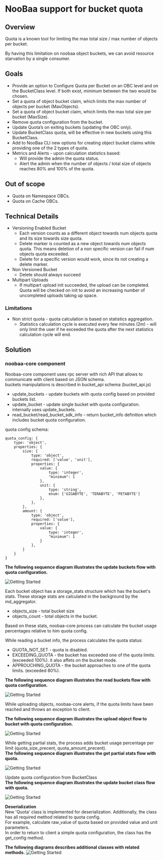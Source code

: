 # NooBaa support for bucket quota

## Overview
Quota is a known tool for limiting the max total size / max number of objects per bucket.

By having this limitation on noobaa object buckets, we can avoid resource starvation by a single consumer.

## Goals
* Provide an option to Configure Quota per Bucket on an OBC level and on the BucketClass level. 
If both exist, minimum between the two would be chosen. 
* Set a quota of object bucket claim, which limits the max number of objects per bucket (MaxObjects).
* Set a quota of object bucket claim, which limits the max total size per bucket (MaxSize).
* Remove quota configuration from the bucket.
* Update Quota’s on exiting buckets (updating the OBC only).
* Update BucketClass quota, will be effective in new buckets using this BucketClass.
* Add to NooBaa CLI new options for creating object bucket claims while providing one of the 2 types of quota.
* Metrics and Alerts - upon calculation statistics based:
    * Will provide the admin the quota status.
    * Alert the admin when the number of objects / total size of objects reaches 80% and 100% of the quota.

## Out of scope
* Quota on Namespace OBCs.
* Quota on Cache OBCs.

## Technical Details
* Versioning Enabled Bucket
    * Each version counts as a different object towards num objects quota and its size towards size quota.
    * Delete marker is counted as a new object towards num objects quota. This means deletion of a non specific version can fail if num objects quota exceeded.
    * Delete for a specific version would work, since its not creating a delete marker.
* Non Versioned Bucket
    * Delete should always succeed
* Multipart Uploads
    * If multipart upload init succeeded, the upload can be completed. Quota will be checked on init to avoid an increasing number of uncompleted uploads taking up space.
### Limitations
* Non strict quota - quota calculation is based on statistics aggregation. 
    * Statistics calculation cycle is executed every few minutes (2m) - will only limit the user if he exceeded the quota after the next statistics calculation cycle will end.


## Solution

### **noobaa-core component**
  
Noobaa-core component uses rpc server with rich API that allows to communicate with client based on JSON schema.  
buckets manipulations is described in bucket_api schema (bucket_api.js)
* update_buckets - update buckets with quota config based on provided buckets list.
* update_bucket - update single bucket with quota configuration. internally uses update_buckets.
* read_bucket/read_bucket_sdk_info - return bucket_info definition which includes bucket quota configuration. 

quota config schema:

```
quota_config: {
    type: 'object',
    properties: {
        size: {
            type: 'object',
            required: ['value', 'unit'],
            properties: {
                value: {
                    type: 'integer',
                    "minimum": 1
                },
                unit: {
                    type: 'string',
                    enum: ['GIGABYTE', 'TERABYTE', 'PETABYTE']
                },
            },
        },
        amount: {
            type: 'object',
            required: ['value'],
            properties: {
                value: {
                    type: 'integer',
                    "minimum": 1
                }
            },
        }
    }
}
```  

**The following sequence diagram illustrates the update buckets flow with quota configuration.**

![Getting Started](./images/QuotaUpdateBucket.png)

Each bucket object has a storage_stats structure which has the bucket's stats.
These storage stats are calculated in the background by the md_aggregator.
* objects_size - total bucket size
* objects_count - total objects in the bucket.

Based on thеse stats, noobaa-core process can calculate the bucket usage percentages relative to him quota config.  

While reading a bucket info, the process calculates the quota status:
* QUOTA_NOT_SET - quota is disabled.
* EXCEEDING_QUOTA - the bucket has exceeded one of the quota limits. (exceeded 100%). it also affets on the bucket mode.
* APPROUCHING_QUOTA - the bucket approaches to one of the quota limits. (exceeded 80%).

**The following sequence diagram illustrates the read buckets flow with quota configuration.**

![Getting Started](./images/QuotaReadBucket.png)

While uploading objects, noobaa-core alerts, if the quota limits have been reached and throws an exception to client.

**The following sequence diagram illustrates the upload object flow to bucket with quota configuration.**

![Getting Started](./images/QuotaUploadObject.png)

While getting partial stats, the process adds bucket usage percentage per limit (quota_size_precent, quota_amount_precent).  
**The following sequence diagram illustrates the get partial stats flow with quota.**

![Getting Started](./images/QuotaPartialStats.png)

Update quota configuration from BucketClass  
**The following sequence diagram illustrates the update bucket class flow with quota.**

![Getting Started](./images/QuotaUpdateBucketClass.png)

**Deserialization**  
New 'Quota' class is implemented for deserialization. Additionally, the class has all required method related to quota config.  
For example, calculate raw_value of quota based on provided value and unit parameters.  
In order to return to client a simple quota configuration, the class has the get_config method.  

**The following diagrams describes additional classes with related methods.**
![Getting Started](./images/QuotaClasses.png)

